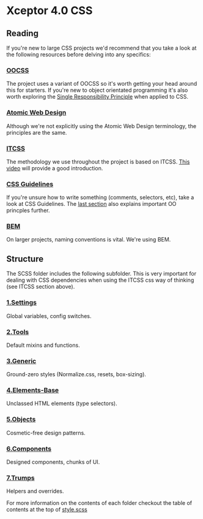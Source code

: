 # Xceptor 4.0 CSS

## Reading

If you're new to large CSS projects we'd recommend that you take a look at the following resources before delving into any specifics:

### [OOCSS](http://www.smashingmagazine.com/2011/12/an-introduction-to-object-oriented-css-oocss/)

The project uses a variant of OOCSS so it's worth getting your head around this for starters. If you're new to object orientated programming it's also worth exploring the [Single Responsibility Principle](http://csswizardry.com/2012/04/the-single-responsibility-principle-applied-to-css/) when applied to CSS.

### [Atomic Web Design](http://atomicdesign.bradfrost.com/table-of-contents/)

Although we're not explicitly using the Atomic Web Design terminology, the principles are the same.

### [ITCSS](https://www.youtube.com/watch?v=1OKZOV-iLj4)

The methodology we use throughout the project is based on ITCSS. [This video](https://www.youtube.com/watch?v=1OKZOV-iLj4) will provide a good introduction. 

### [CSS Guidelines](http://cssguidelin.es/)

If you're unsure how to write something (comments, selectors, etc), take a look at CSS Guidelines. The [last section](http://cssguidelin.es/#architectural-principles) also explains important OO princples further.

### [BEM](https://css-tricks.com/bem-101/)

On larger projects, naming conventions is vital. We're using BEM.

## Structure

The SCSS folder includes the following subfolder. This is very important for dealing with CSS dependencies when using the ITCSS css way of thinking (see ITCSS section above).

### [1.Settings](https://github.com/philyboysmith/xceptor-css/tree/master/scss/settings)

Global variables, config switches.

### [2.Tools](https://github.com/philyboysmith/xceptor-css/tree/master/scss/tools)

Default mixins and functions.

### [3.Generic](https://github.com/philyboysmith/xceptor-css/tree/master/scss/generic)

Ground-zero styles (Normalize.css, resets, box-sizing).

### [4.Elements-Base](https://github.com/philyboysmith/xceptor-css/tree/master/scss/base)

Unclassed HTML elements (type selectors).

### [5.Objects](https://github.com/philyboysmith/xceptor-css/tree/master/scss/objects)

Cosmetic-free design patterns.

### [6.Components](https://github.com/philyboysmith/xceptor-css/tree/master/scss/components)

Designed components, chunks of UI.

### [7.Trumps](https://github.com/philyboysmith/xceptor-css/tree/master/scss/trumps)

Helpers and overrides.


For more information on the contents of each folder checkout the table of contents at the top of [style.scss](https://github.com/philyboysmith/xceptor-css/blob/master/scss/style.scss)